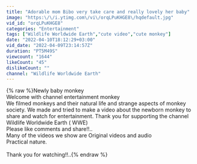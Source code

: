 ```yaml
---
title: "Adorable mom Bibo very take care and really lovely her baby"
image: "https:\/\/i.ytimg.com\/vi\/orqLPuKHGE8\/hqdefault.jpg"
vid_id: "orqLPuKHGE8"
categories: "Entertainment"
tags: ["Wildlife Worldwide Earth","cute video","cute monkey"]
date: "2022-04-10T18:12:29+03:00"
vid_date: "2022-04-09T23:14:57Z"
duration: "PT5M49S"
viewcount: "1644"
likeCount: "45"
dislikeCount: ""
channel: "Wildlife Worldwide Earth"
---
```

{% raw %}Newly baby monkey<br />Welcome with channel entertainment monkey<br />We filmed monkeys and their natural life and strange aspects of monkey society. We made and tried to make a video about the newborn monkey to share and watch for entertainment. Thank you for supporting the channel​ Wildlife Worldwide Earth ( WWE)<br />Please like comments and share!!..<br />             Many of the videos we show are Original videos and audio<br />Practical nature.<br /><br />Thank you for watching!!..{% endraw %}
